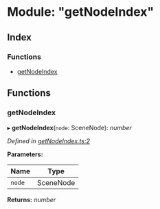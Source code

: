 
# Module: "getNodeIndex"

## Index

### Functions

* [getNodeIndex](_getnodeindex_.md#getnodeindex)

## Functions

###  getNodeIndex

▸ **getNodeIndex**(`node`: SceneNode): *number*

*Defined in [getNodeIndex.ts:2](https://github.com/figma-plugin-helper-functions/figma-plugin-helpers/blob/55a4bdc/src/helpers/getNodeIndex.ts#L2)*

**Parameters:**

Name | Type |
------ | ------ |
`node` | SceneNode |

**Returns:** *number*
